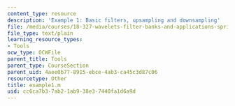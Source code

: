 ```yaml
---
content_type: resource
description: 'Example 1: Basic filters, upsampling and downsampling'
file: /media/courses/18-327-wavelets-filter-banks-and-applications-spring-2003/cc6ca7b37ab21ab938e37440fa1d6a9d_example1.m
file_type: text/plain
learning_resource_types:
- Tools
ocw_type: OCWFile
parent_title: Tools
parent_type: CourseSection
parent_uid: 4aee0b77-8915-ebce-4ab3-ca45c3d87c06
resourcetype: Other
title: example1.m
uid: cc6ca7b3-7ab2-1ab9-38e3-7440fa1d6a9d
---
```

